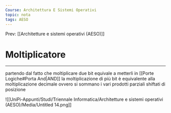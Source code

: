 ```yaml
---
Course: Architettura E Sistemi Operativi
topic: nota
tags: AESO
---
```


Prev: [[Architetture e sistemi operativi (AESO)]]

# Moltiplicatore
---
partendo dal fatto che moltiplicare due bit equivale a metterli in [[Porte Logiche#Porta And|AND]] la moltiplicazione di più bit è equivalente alla moltiplicazione decimale ovvero si sommano i vari prodotti parziali shiftati di posizione

![[UniPi-Appunti/Studi/Triennale Informatica/Architetture e sistemi operativi (AESO)/Media/Untitled 14.png]]
